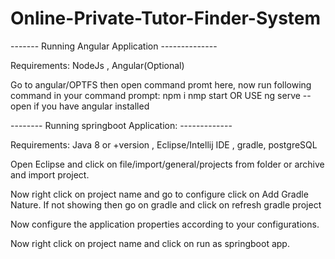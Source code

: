 # Online-Private-Tutor-Finder-System
 
 ------- Running Angular Application --------------
 
 Requirements: NodeJs , Angular(Optional)
 
 Go to angular/OPTFS then open command promt here,
 now run following command in your command prompt:
   npm i
   nmp start 
   OR USE ng serve --open if you have angular installed
    
-------- Running springboot Application: -------------

Requirements: Java 8 or +version , Eclipse/Intellij IDE , gradle, postgreSQL 

  Open Eclipse and click on file/import/general/projects from folder or archive and import project.
  
  Now right click on project name and go to configure click on Add Gradle Nature. If not showing then go on gradle and click on refresh gradle project
  
  Now configure the application properties according to your configurations.
  
  Now right click on project name and click on run as springboot app.
